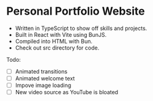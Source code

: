 Personal Portfolio Website
====
- Written in TypeScript to show off skills and projects. 
- Built in React with Vite using BunJS. 
- Compiled into HTML with Bun.
- Check out src directory for code.

Todo:
- [ ] Animated transitions
- [ ] Animated welcome text
- [ ] Impove image loading
- [ ] New video source as YouTube is bloated
